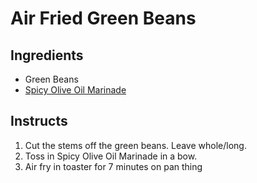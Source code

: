 # Air Fried Green Beans

## Ingredients
 
* Green Beans
* [Spicy Olive Oil Marinade](../Marinades/Spicy_Olive_Oil.md)

## Instructs

1. Cut the stems off the green beans. Leave whole/long.
2. Toss in Spicy Olive Oil Marinade in a bow.
3. Air fry in toaster for 7 minutes on pan thing